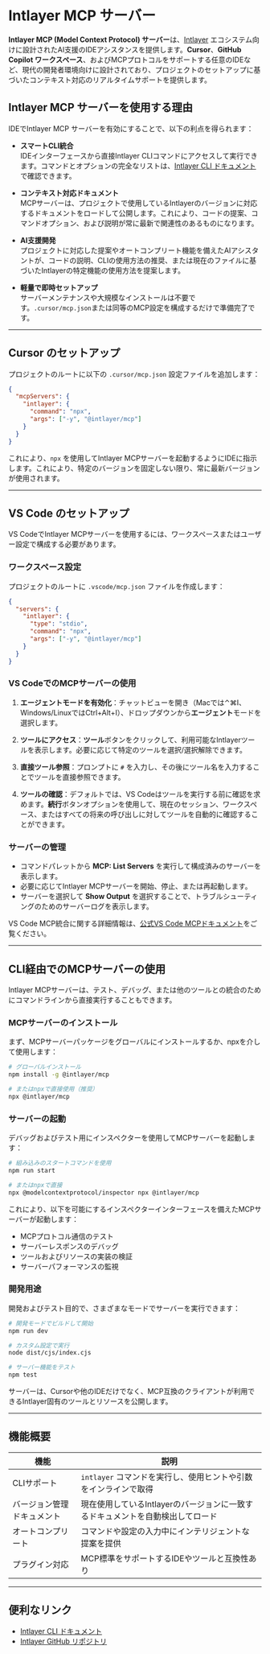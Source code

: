 # Intlayer MCP サーバー

**Intlayer MCP (Model Context Protocol) サーバー**は、[Intlayer](https://github.com/aymericzip/intlayer) エコシステム向けに設計されたAI支援のIDEアシスタンスを提供します。**Cursor**、**GitHub Copilot ワークスペース**、およびMCPプロトコルをサポートする任意のIDEなど、現代の開発者環境向けに設計されており、プロジェクトのセットアップに基づいたコンテキスト対応のリアルタイムサポートを提供します。

## Intlayer MCP サーバーを使用する理由

IDEでIntlayer MCP サーバーを有効にすることで、以下の利点を得られます：

- **スマートCLI統合**  
  IDEインターフェースから直接Intlayer CLIコマンドにアクセスして実行できます。コマンドとオプションの完全なリストは、[Intlayer CLI ドキュメント](https://github.com/aymericzip/intlayer/blob/main/docs/ja/intlayer_cli.md)で確認できます。

- **コンテキスト対応ドキュメント**  
  MCPサーバーは、プロジェクトで使用しているIntlayerのバージョンに対応するドキュメントをロードして公開します。これにより、コードの提案、コマンドオプション、および説明が常に最新で関連性のあるものになります。

- **AI支援開発**  
  プロジェクトに対応した提案やオートコンプリート機能を備えたAIアシスタントが、コードの説明、CLIの使用方法の推奨、または現在のファイルに基づいたIntlayerの特定機能の使用方法を提案します。

- **軽量で即時セットアップ**  
  サーバーメンテナンスや大規模なインストールは不要です。`.cursor/mcp.json`または同等のMCP設定を構成するだけで準備完了です。

---

## Cursor のセットアップ

プロジェクトのルートに以下の `.cursor/mcp.json` 設定ファイルを追加します：

```json
{
  "mcpServers": {
    "intlayer": {
      "command": "npx",
      "args": ["-y", "@intlayer/mcp"]
    }
  }
}
```

これにより、`npx` を使用してIntlayer MCPサーバーを起動するようにIDEに指示します。これにより、特定のバージョンを固定しない限り、常に最新バージョンが使用されます。

---

## VS Code のセットアップ

VS CodeでIntlayer MCPサーバーを使用するには、ワークスペースまたはユーザー設定で構成する必要があります。

### ワークスペース設定

プロジェクトのルートに `.vscode/mcp.json` ファイルを作成します：

```json
{
  "servers": {
    "intlayer": {
      "type": "stdio",
      "command": "npx",
      "args": ["-y", "@intlayer/mcp"]
    }
  }
}
```

### VS CodeでのMCPサーバーの使用

1. **エージェントモードを有効化**：チャットビューを開き（Macでは⌃⌘I、Windows/LinuxではCtrl+Alt+I）、ドロップダウンから**エージェント**モードを選択します。

2. **ツールにアクセス**：**ツール**ボタンをクリックして、利用可能なIntlayerツールを表示します。必要に応じて特定のツールを選択/選択解除できます。

3. **直接ツール参照**：プロンプトに `#` を入力し、その後にツール名を入力することでツールを直接参照できます。

4. **ツールの確認**：デフォルトでは、VS Codeはツールを実行する前に確認を求めます。**続行**ボタンオプションを使用して、現在のセッション、ワークスペース、またはすべての将来の呼び出しに対してツールを自動的に確認することができます。

### サーバーの管理

- コマンドパレットから **MCP: List Servers** を実行して構成済みのサーバーを表示します。
- 必要に応じてIntlayer MCPサーバーを開始、停止、または再起動します。
- サーバーを選択して **Show Output** を選択することで、トラブルシューティングのためのサーバーログを表示します。

VS Code MCP統合に関する詳細情報は、[公式VS Code MCPドキュメント](https://code.visualstudio.com/docs/copilot/chat/mcp-servers)をご覧ください。

---

## CLI経由でのMCPサーバーの使用

Intlayer MCPサーバーは、テスト、デバッグ、または他のツールとの統合のためにコマンドラインから直接実行することもできます。

### MCPサーバーのインストール

まず、MCPサーバーパッケージをグローバルにインストールするか、npxを介して使用します：

```bash
# グローバルインストール
npm install -g @intlayer/mcp

# またはnpxで直接使用（推奨）
npx @intlayer/mcp
```

### サーバーの起動

デバッグおよびテスト用にインスペクターを使用してMCPサーバーを起動します：

```bash
# 組み込みのスタートコマンドを使用
npm run start

# またはnpxで直接
npx @modelcontextprotocol/inspector npx @intlayer/mcp
```

これにより、以下を可能にするインスペクターインターフェースを備えたMCPサーバーが起動します：

- MCPプロトコル通信のテスト
- サーバーレスポンスのデバッグ
- ツールおよびリソースの実装の検証
- サーバーパフォーマンスの監視

### 開発用途

開発およびテスト目的で、さまざまなモードでサーバーを実行できます：

```bash
# 開発モードでビルドして開始
npm run dev

# カスタム設定で実行
node dist/cjs/index.cjs

# サーバー機能をテスト
npm test
```

サーバーは、Cursorや他のIDEだけでなく、MCP互換のクライアントが利用できるIntlayer固有のツールとリソースを公開します。

---

## 機能概要

| 機能                       | 説明                                                                           |
| -------------------------- | ------------------------------------------------------------------------------ |
| CLIサポート                | `intlayer` コマンドを実行し、使用ヒントや引数をインラインで取得                |
| バージョン管理ドキュメント | 現在使用しているIntlayerのバージョンに一致するドキュメントを自動検出してロード |
| オートコンプリート         | コマンドや設定の入力中にインテリジェントな提案を提供                           |
| プラグイン対応             | MCP標準をサポートするIDEやツールと互換性あり                                   |

---

## 便利なリンク

- [Intlayer CLI ドキュメント](https://github.com/aymericzip/intlayer/blob/main/docs/ja/intlayer_cli.md)
- [Intlayer GitHub リポジトリ](https://github.com/aymericzip/intlayer)
